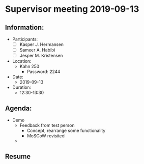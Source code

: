 # Supervisor meeting 2019-09-13

## Information:

* Participants:
  * [ ] Kasper J. Hermansen
  * [ ] Sameer A. Habibi
  * [ ] Jesper M. Kristensen
* Location:
  * Kahn 250
    * Password: 2244
* Date:
  * 2019-09-13
* Duration:
  * 12:30-13:30

## Agenda:

* Demo
  * Feedback from test person
    * Concept, rearrange some functionality
    * MoSCoW revisited
  * 

## Resume

